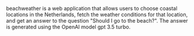 beachweather is a web application that allows users to choose coastal locations in the Netherlands, fetch the weather conditions for that location, and get an answer to the question 
"Should I go to the beach?". The answer is generated using the OpenAI model gpt 3.5 turbo.
